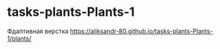 # tasks-plants-Plants-1
Фдаптивная верстка
https://aliksandr-80.github.io/tasks-plants-Plants-1/plants/

